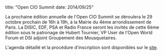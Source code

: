 title: "Open CIO Summit 
date: 2014/09/25"

La prochaine édition annuelle de l'Open CIO Summit se déroulera le 29 octobre prochain de 16h à 19h, à la Mairie du 4ème arrondissement de Paris.  La DISIC, EDF, PSA et Radio France seront les invités de cette 6ème édition sous le patronage de Hubert Tournier, VP User de l'Open World Forum et DSI adjoint Groupement des Mousquetaires.

L'agenda détaillé et la procédure d'inscription sont disponibles sur le [site](http://www.openciosummit.org/).
